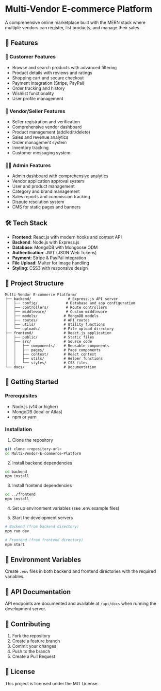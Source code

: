 # Multi-Vendor E-commerce Platform

A comprehensive online marketplace built with the MERN stack where multiple vendors can register, list products, and manage their sales.

## 🚀 Features

### 👤 Customer Features
- Browse and search products with advanced filtering
- Product details with reviews and ratings
- Shopping cart and secure checkout
- Payment integration (Stripe, PayPal)
- Order tracking and history
- Wishlist functionality
- User profile management

### 🛒 Vendor/Seller Features
- Seller registration and verification
- Comprehensive vendor dashboard
- Product management (add/edit/delete)
- Sales and revenue analytics
- Order management system
- Inventory tracking
- Customer messaging system

### 👨‍💼 Admin Features
- Admin dashboard with comprehensive analytics
- Vendor application approval system
- User and product management
- Category and brand management
- Sales reports and commission tracking
- Dispute resolution system
- CMS for static pages and banners

## 🛠️ Tech Stack

- **Frontend**: React.js with modern hooks and context API
- **Backend**: Node.js with Express.js
- **Database**: MongoDB with Mongoose ODM
- **Authentication**: JWT (JSON Web Tokens)
- **Payment**: Stripe & PayPal integration
- **File Upload**: Multer for image handling
- **Styling**: CSS3 with responsive design

## 📁 Project Structure

```
Multi-Vendor E-commerce Platform/
├── backend/                 # Express.js API server
│   ├── config/             # Database and app configuration
│   ├── controllers/        # Route controllers
│   ├── middleware/         # Custom middleware
│   ├── models/            # MongoDB models
│   ├── routes/            # API routes
│   ├── utils/             # Utility functions
│   └── uploads/           # File upload directory
├── frontend/              # React.js application
│   ├── public/            # Static files
│   ├── src/               # Source code
│   │   ├── components/    # Reusable components
│   │   ├── pages/         # Page components
│   │   ├── context/       # React context
│   │   ├── utils/         # Helper functions
│   │   └── styles/        # CSS files
└── docs/                  # Documentation
```

## 🚀 Getting Started

### Prerequisites
- Node.js (v14 or higher)
- MongoDB (local or Atlas)
- npm or yarn

### Installation

1. Clone the repository
```bash
git clone <repository-url>
cd Multi-Vendor-E-commerce-Platform
```

2. Install backend dependencies
```bash
cd backend
npm install
```

3. Install frontend dependencies
```bash
cd ../frontend
npm install
```

4. Set up environment variables (see .env.example files)

5. Start the development servers
```bash
# Backend (from backend directory)
npm run dev

# Frontend (from frontend directory)
npm start
```

## 🔧 Environment Variables

Create `.env` files in both backend and frontend directories with the required variables.

## 📝 API Documentation

API endpoints are documented and available at `/api/docs` when running the development server.

## 🤝 Contributing

1. Fork the repository
2. Create a feature branch
3. Commit your changes
4. Push to the branch
5. Create a Pull Request

## 📄 License

This project is licensed under the MIT License.
